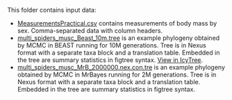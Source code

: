 This folder contains input data:

- [MeasurementsPractical.csv](MeasurementsPractical.csv) contains measurements
  of body mass by sex. Comma-separated data with column headers.
- [multi_spiders_musc_Beast_10m.tree](multi_spiders_musc_Beast_10m.tree) is an
  example phylogeny obtained by MCMC in BEAST running for 10M generations. Tree
  is in Nexus format with a separate taxa block and a translation table. 
  Embedded in the tree are summary statistics in figtree syntax.
  [View in IcyTree](https://icytree.org?url=https://raw.githubusercontent.com/naturalis/sysbio-independent-contrasts/main/data/multi_spiders_musc_Beast_10m.tree).
- [multi_spiders_musc_MrB_2000000.nex.con.tre](multi_spiders_musc_MrB_2000000.nex.con.tre)
  is an example phylogeny obtained by MCMC in MrBayes running for 2M 
  generations. Tree is in Nexus format with a separate taxa block and a 
  translation table. Embedded in the tree are summary statistics in figtree 
  syntax.
